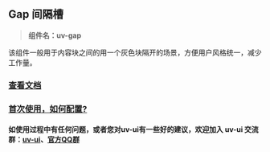## Gap 间隔槽

> **组件名：uv-gap**

该组件一般用于内容块之间的用一个灰色块隔开的场景，方便用户风格统一，减少工作量。

### <a href="https://www.uvui.cn/components/gap.html" target="_blank">查看文档</a>

### <a href="https://www.uvui.cn/components/quickstart.html" target="_blank">首次使用，如何配置?</a>

#### 如使用过程中有任何问题，或者您对uv-ui有一些好的建议，欢迎加入 uv-ui 交流群：<a href="https://ext.dcloud.net.cn/plugin?id=12287" target="_blank">uv-ui</a>、<a href="https://www.uvui.cn/components/addQQGroup.html" target="_blank">官方QQ群</a>

